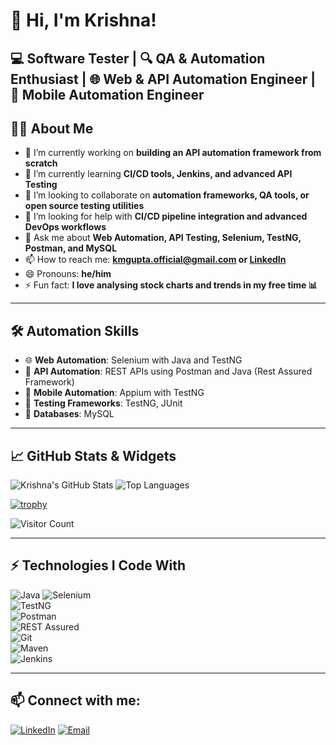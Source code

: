 <!--
**km-gupta/km-gupta** is a ✨ _special_ ✨ repository because its `README.md` (this file) appears on your GitHub profile.

Here are some ideas to get you started:

- 🔭 I’m currently working on ...
- 🌱 I’m currently learning ...
- 👯 I’m looking to collaborate on ...
- 🤔 I’m looking for help with ...
- 💬 Ask me about ...
- 📫 How to reach me: ...
- 😄 Pronouns: ...
- ⚡ Fun fact: ...
-->

# 👋 Hi, I'm Krishna!
💻 Software Tester | 🔍 QA & Automation Enthusiast | 🌐 Web & API Automation Engineer | 📱 Mobile Automation Engineer
---

## 🙋‍♂️ About Me

- 🔭 I’m currently working on **building an API automation framework from scratch**
- 🌱 I’m currently learning **CI/CD tools, Jenkins, and advanced API Testing**
- 👯 I’m looking to collaborate on **automation frameworks, QA tools, or open source testing utilities**
- 🤔 I’m looking for help with **CI/CD pipeline integration and advanced DevOps workflows**
- 💬 Ask me about **Web Automation, API Testing, Selenium, TestNG, Postman, and MySQL**
- 📫 How to reach me: **kmgupta.official@gmail.com or [LinkedIn](https://www.linkedin.com/in/km-gupta)**
- 😄 Pronouns: **he/him**
- ⚡ Fun fact: **I love analysing stock charts and trends in my free time 📊**

---

## 🛠️ Automation Skills

- 🌐 **Web Automation**: Selenium with Java and TestNG
- 🔗 **API Automation**: REST APIs using Postman and Java (Rest Assured Framework)
- 📱 **Mobile Automation**: Appium with TestNG
- 🧪 **Testing Frameworks**: TestNG, JUnit
- 💾 **Databases**: MySQL

---

## 📈 GitHub Stats & Widgets

![Krishna's GitHub Stats](https://github-readme-stats.vercel.app/api?username=km-gupta&show_icons=true&theme=tokyonight)
![Top Languages](https://github-readme-stats.vercel.app/api/top-langs/?username=km-gupta&layout=compact&theme=tokyonight)

[![trophy](https://github-profile-trophy.vercel.app/?username=km-gupta&theme=tokyonight&margin-w=10&column=7)](https://github.com/ryo-ma/github-profile-trophy)

![Visitor Count](https://komarev.com/ghpvc/?username=km-gupta&label=Profile%20views&color=blue&style=flat)


---

## ⚡ Technologies I Code With

![Java](https://img.shields.io/badge/-java-E34A86?style=flat-square&logo=java)
![Selenium](https://img.shields.io/badge/-Selenium-black?style=flat-square&logo=selenium)  
![TestNG](https://img.shields.io/badge/-TestNG-black?style=flat-square&logo=testng)  
![Postman](https://img.shields.io/badge/-Postman-black?style=flat-square&logo=postman)  
![REST Assured](https://img.shields.io/badge/-RestAssured-black?style=flat-square&logo=rest-assured)  
![Git](https://img.shields.io/badge/-Git-black?style=flat-square&logo=git)  
![Maven](https://img.shields.io/badge/-Maven-black?style=flat-square&logo=apachemaven)  
![Jenkins](https://img.shields.io/badge/-Jenkins-black?style=flat-square&logo=jenkins)

---

## 📫 Connect with me:
[![LinkedIn](https://img.shields.io/badge/LinkedIn-blue?style=flat&logo=linkedin)](https://www.linkedin.com/in/km-gupta)
[![Email](https://img.shields.io/badge/Gmail-red?style=flat&logo=gmail&logoColor=white)](mailto:kmgupta.official@gmail.com)

